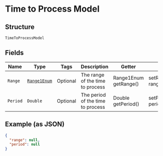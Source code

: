 
# Time to Process Model

## Structure

`TimeToProcessModel`

## Fields

| Name | Type | Tags | Description | Getter | Setter |
|  --- | --- | --- | --- | --- | --- |
| `Range` | [`Range1Enum`](../../doc/models/range-1-enum.md) | Optional | The range of the time to process | Range1Enum getRange() | setRange(Range1Enum range) |
| `Period` | `Double` | Optional | The period of the time to process | Double getPeriod() | setPeriod(Double period) |

## Example (as JSON)

```json
{
  "range": null,
  "period": null
}
```

